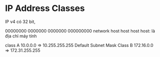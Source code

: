 # IP Address Classes

IP v4 có 32 bit,

00000000 0000000 0000000 000000000
network host host host
host: là địa chỉ máy tính

class A 10.0.0.0 => 10.255.255.255 Default Subnet Mask
Class B 172.16.0.0 => 172.31.255.255

